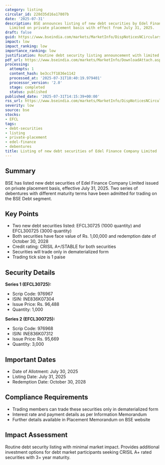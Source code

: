 ```yaml
---
category: listing
circular_id: 228d35d16a17807b
date: '2025-07-31'
description: BSE announces listing of new debt securities by Edel Finance Company
  Limited on private placement basis with effect from July 31, 2025.
draft: false
guid: https://www.bseindia.com/markets/MarketInfo/DispNoticesNCirculars.aspx?Noticeid={6C4799E6-1B11-48D1-BCE9-0E18A42AE87A}&noticeno=20250731-30&dt=07/31/2025&icount=30&totcount=60&flag=0
impact: low
impact_ranking: low
importance_ranking: low
justification: Routine debt security listing announcement with limited market impact
pdf_url: https://www.bseindia.com/markets/MarketInfo/DownloadAttach.aspx?id=20250731-30&attachedId=
processing:
  attempts: 1
  content_hash: be3cc7f1836e1142
  processed_at: '2025-07-31T18:40:19.979401'
  processor_version: '2.0'
  stage: completed
  status: published
published_date: '2025-07-31T14:15:39+00:00'
rss_url: https://www.bseindia.com/markets/MarketInfo/DispNoticesNCirculars.aspx?Noticeid={6C4799E6-1B11-48D1-BCE9-0E18A42AE87A}&noticeno=20250731-30&dt=07/31/2025&icount=30&totcount=60&flag=0
severity: low
source: bse
stocks:
- EFCL
tags:
- debt-securities
- listing
- private-placement
- edel-finance
- debentures
title: Listing of new debt securities of Edel Finance Company Limited
---
```


## Summary

BSE has listed new debt securities of Edel Finance Company Limited issued on private placement basis, effective July 31, 2025. Two series of debentures with different maturity terms have been admitted for trading on the BSE Debt segment.

## Key Points

- Two new debt securities listed: EFCL30725 (1000 quantity) and EFCL300725 (3000 quantity)
- Both securities have face value of Rs. 1,00,000 and redemption date of October 30, 2028
- Credit rating: CRISIL A+/STABLE for both securities
- Securities will trade only in dematerialized form
- Trading tick size is 1 paise

## Security Details

**Series 1 (EFCL30725):**
- Scrip Code: 976967
- ISIN: INE836K07304
- Issue Price: Rs. 96,488
- Quantity: 1,000

**Series 2 (EFCL300725):**
- Scrip Code: 976968
- ISIN: INE836K07312
- Issue Price: Rs. 95,669
- Quantity: 3,000

## Important Dates

- Date of Allotment: July 30, 2025
- Listing Date: July 31, 2025
- Redemption Date: October 30, 2028

## Compliance Requirements

- Trading members can trade these securities only in dematerialized form
- Interest rate and payment details as per Information Memorandum
- Further details available in Placement Memorandum on BSE website

## Impact Assessment

Routine debt security listing with minimal market impact. Provides additional investment options for debt market participants seeking CRISIL A+ rated securities with 3+ year maturity.